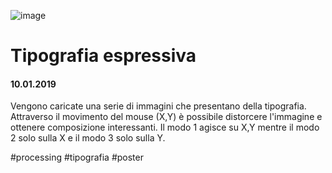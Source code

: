 ![image](https://github.com/KeremTurkyilmaz/TypeMismatchSketches/blob/master/Tipografia%20Espressiva/image/TipografiaEspressiva.jpg)

# Tipografia espressiva

#### 10.01.2019

Vengono caricate una serie di immagini che presentano della tipografia. Attraverso il movimento del mouse (X,Y) è possibile distorcere l'immagine e ottenere composizione interessanti. Il modo 1 agisce su X,Y mentre il modo 2 solo sulla X e il modo 3 solo sulla Y.

\#processing \#tipografia \#poster
